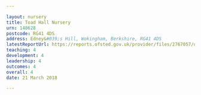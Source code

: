 ```yaml
---

layout: nursery
title: Toad Hall Nursery
urn: 148628
postcode: RG41 4DS
address: Edney&#039;s Hill, Wokingham, Berkshire, RG41 4DS
latestReportUrl: https://reports.ofsted.gov.uk/provider/files/2767057/urn/148628.pdf
teaching: 4
development: 4
leadership: 4
outcomes: 4
overall: 4
date: 21 March 2018

---
```

